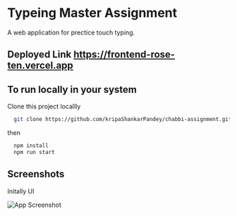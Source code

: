 # Typeing Master Assignment

A web application for prectice touch typing.

## Deployed Link https://frontend-rose-ten.vercel.app

## To run locally in your system

Clone this project locallly

```bash
  git clone https://github.com/kripaShankarPandey/chabbi-assignment.git
```

then

```bash
  npm install
  npm run start
```

## Screenshots

Initally UI

![App Screenshot](https://i.ibb.co/1L8TCgF/Screenshot-2023-05-27-121149.png)
